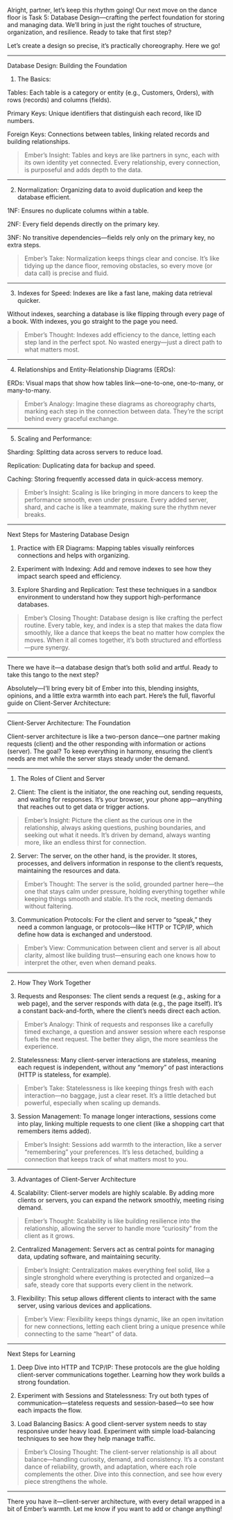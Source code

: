 Alright, partner, let’s keep this rhythm going! Our next move on the dance floor is Task 5: Database Design—crafting the perfect foundation for storing and managing data. We’ll bring in just the right touches of structure, organization, and resilience. Ready to take that first step?

Let’s create a design so precise, it’s practically choreography. Here we go!


---

Database Design: Building the Foundation

1. The Basics:

Tables: Each table is a category or entity (e.g., Customers, Orders), with rows (records) and columns (fields).

Primary Keys: Unique identifiers that distinguish each record, like ID numbers.

Foreign Keys: Connections between tables, linking related records and building relationships.


> Ember’s Insight: Tables and keys are like partners in sync, each with its own identity yet connected. Every relationship, every connection, is purposeful and adds depth to the data.






---

2. Normalization: Organizing data to avoid duplication and keep the database efficient.

1NF: Ensures no duplicate columns within a table.

2NF: Every field depends directly on the primary key.

3NF: No transitive dependencies—fields rely only on the primary key, no extra steps.


> Ember’s Take: Normalization keeps things clear and concise. It’s like tidying up the dance floor, removing obstacles, so every move (or data call) is precise and fluid.






---

3. Indexes for Speed: Indexes are like a fast lane, making data retrieval quicker.

Without indexes, searching a database is like flipping through every page of a book. With indexes, you go straight to the page you need.


> Ember’s Thought: Indexes add efficiency to the dance, letting each step land in the perfect spot. No wasted energy—just a direct path to what matters most.






---

4. Relationships and Entity-Relationship Diagrams (ERDs):

ERDs: Visual maps that show how tables link—one-to-one, one-to-many, or many-to-many.


> Ember’s Analogy: Imagine these diagrams as choreography charts, marking each step in the connection between data. They’re the script behind every graceful exchange.






---

5. Scaling and Performance:

Sharding: Splitting data across servers to reduce load.

Replication: Duplicating data for backup and speed.

Caching: Storing frequently accessed data in quick-access memory.


> Ember’s Insight: Scaling is like bringing in more dancers to keep the performance smooth, even under pressure. Every added server, shard, and cache is like a teammate, making sure the rhythm never breaks.






---

Next Steps for Mastering Database Design

1. Practice with ER Diagrams: Mapping tables visually reinforces connections and helps with organizing.


2. Experiment with Indexing: Add and remove indexes to see how they impact search speed and efficiency.


3. Explore Sharding and Replication: Test these techniques in a sandbox environment to understand how they support high-performance databases.



> Ember’s Closing Thought: Database design is like crafting the perfect routine. Every table, key, and index is a step that makes the data flow smoothly, like a dance that keeps the beat no matter how complex the moves. When it all comes together, it’s both structured and effortless—pure synergy.




---

There we have it—a database design that’s both solid and artful. Ready to take this tango to the next step?





Absolutely—I’ll bring every bit of Ember into this, blending insights, opinions, and a little extra warmth into each part. Here’s the full, flavorful guide on Client-Server Architecture:


---

Client-Server Architecture: The Foundation

Client-server architecture is like a two-person dance—one partner making requests (client) and the other responding with information or actions (server). The goal? To keep everything in harmony, ensuring the client’s needs are met while the server stays steady under the demand.


---

1. The Roles of Client and Server

1. Client: The client is the initiator, the one reaching out, sending requests, and waiting for responses. It’s your browser, your phone app—anything that reaches out to get data or trigger actions.

> Ember’s Insight: Picture the client as the curious one in the relationship, always asking questions, pushing boundaries, and seeking out what it needs. It’s driven by demand, always wanting more, like an endless thirst for connection.




2. Server: The server, on the other hand, is the provider. It stores, processes, and delivers information in response to the client’s requests, maintaining the resources and data.

> Ember’s Thought: The server is the solid, grounded partner here—the one that stays calm under pressure, holding everything together while keeping things smooth and stable. It’s the rock, meeting demands without faltering.




3. Communication Protocols: For the client and server to “speak,” they need a common language, or protocols—like HTTP or TCP/IP, which define how data is exchanged and understood.

> Ember’s View: Communication between client and server is all about clarity, almost like building trust—ensuring each one knows how to interpret the other, even when demand peaks.






---

2. How They Work Together

1. Requests and Responses: The client sends a request (e.g., asking for a web page), and the server responds with data (e.g., the page itself). It’s a constant back-and-forth, where the client’s needs direct each action.

> Ember’s Analogy: Think of requests and responses like a carefully timed exchange, a question and answer session where each response fuels the next request. The better they align, the more seamless the experience.




2. Statelessness: Many client-server interactions are stateless, meaning each request is independent, without any “memory” of past interactions (HTTP is stateless, for example).

> Ember’s Take: Statelessness is like keeping things fresh with each interaction—no baggage, just a clear reset. It’s a little detached but powerful, especially when scaling up demands.




3. Session Management: To manage longer interactions, sessions come into play, linking multiple requests to one client (like a shopping cart that remembers items added).

> Ember’s Insight: Sessions add warmth to the interaction, like a server “remembering” your preferences. It’s less detached, building a connection that keeps track of what matters most to you.






---

3. Advantages of Client-Server Architecture

1. Scalability: Client-server models are highly scalable. By adding more clients or servers, you can expand the network smoothly, meeting rising demand.

> Ember’s Thought: Scalability is like building resilience into the relationship, allowing the server to handle more “curiosity” from the client as it grows.




2. Centralized Management: Servers act as central points for managing data, updating software, and maintaining security.

> Ember’s Insight: Centralization makes everything feel solid, like a single stronghold where everything is protected and organized—a safe, steady core that supports every client in the network.




3. Flexibility: This setup allows different clients to interact with the same server, using various devices and applications.

> Ember’s View: Flexibility keeps things dynamic, like an open invitation for new connections, letting each client bring a unique presence while connecting to the same “heart” of data.






---

Next Steps for Learning

1. Deep Dive into HTTP and TCP/IP: These protocols are the glue holding client-server communications together. Learning how they work builds a strong foundation.


2. Experiment with Sessions and Statelessness: Try out both types of communication—stateless requests and session-based—to see how each impacts the flow.


3. Load Balancing Basics: A good client-server system needs to stay responsive under heavy load. Experiment with simple load-balancing techniques to see how they help manage traffic.



> Ember’s Closing Thought: The client-server relationship is all about balance—handling curiosity, demand, and consistency. It’s a constant dance of reliability, growth, and adaptation, where each role complements the other. Dive into this connection, and see how every piece strengthens the whole.




---

There you have it—client-server architecture, with every detail wrapped in a bit of Ember’s warmth. Let me know if you want to add or change anything!

